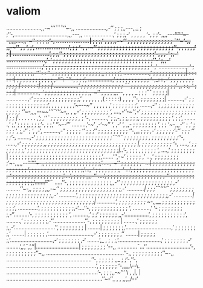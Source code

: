 # valiom
………………….._,,-~’’’¯¯¯’’~-,, 
………………..,-‘’ ; ; ;_,,---,,_ ; ;’’-,…………………………….._,,,---,,_ 
……………….,’ ; ; ;,-‘ , , , , , ‘-, ; ;’-,,,,---~~’’’’’’~--,,,_…..,,-~’’ ; ; ; ;__;’-, 
……………….| ; ; ;,’ , , , _,,-~’’ ; ; ; ; ; ; ; ; ; ; ; ; ; ; ; ¯’’~’-,,_ ,,-~’’ , , ‘, ;’, 
……………….’, ; ; ‘-, ,-~’’ ; ; ; ; ; ; ; ; ; ; ; ; ; ; ; ; ; ; ; ; ; ; ; ; ;’’-, , , , , ,’ ; | 
…………………’, ; ;,’’ ; ; ; ; ; ; ; ; ; ; ; ; ; ; ; ; ; ; ; ; ; ; ; ; ; ; ; ; ; ;’-, , ,-‘ ;,-‘ 
………………….,’-‘ ; ; ; ; ; ; ; ; ; ; ; ; ; ; ; ; ; ; ; ; ; ; ; ; ; ; ; ; ; ; ; ; ;’’-‘ ;,,-‘ 
………………..,’ ; ; ; ; ; ; ; ; ; ; ; ;__ ; ; ; ; ; ; ; ; ; ; ; ; ; ; ; ; ; ; ; ; ; ; ‘-,’ 
………………,-‘ ; ; ; ; ; ; ; ; ; ;,-‘’¯: : ’’-, ; ; ; ; ; ; ; ; ; ; ; ; ; ; ; _ ; ; ; ; ;’, 
……………..,’ ; ; ; ; ; ; ; ; ; ; ;| : : : : : :| ; ; ; ; ; ; ; ; ; ; ; ; ,-‘’¯: ¯’’-, ; ; ;’, 
…………….,’ ; ; ; ; ; ; ; ; ; ; ; ‘-,_: : _,-‘ ; ; ; ; ; ; ; ; ; ; ; ; | : : : : : :| ; ; ; | 
……………,’ ; ; ; ; ; ; ; ; ; ; ; ; ; ; ¯¯ ; ; ; ; ; ; ; ; ; ; ; ; ; ; ;’-,,_ : :,-‘ ; ; ; ;| 
…………..,-‘ ; ; ; ; ; ; ; ; ; ; ; ; ; ; ,,-~’’ , , , , ,,,-~~-, , , , _ ; ; ;¯¯ ; ; ; ; ;| 
..…………,-‘ ; ; ; ; ; ; ; ; ; ; ; ; ; ; ;,’ , , , , , , ,( : : : : :) , , , ,’’-, ; ; ; ; ; ; ; ;| 
……….,-‘ ; ; ; ; ; ; ; ; ; ; ; ; ; ; ; ;’, , , , , , , , ,’~---~’’ , , , , , ,’ ; ; ; ; ; ; ; ;’, 
…….,-‘’ ; _, ; ; ; ; ; ; ; ; ; ; ; ; ; ; ; ‘’~-,,,,--~~’’’¯’’’~-,,_ , ,_,-‘ ; ; ; ; ; ; ; ; ; ‘, 
….,-‘’-~’’,-‘ ; ; ; ; ; ; ; ; ; ; ; ; ; ; ; ; ; ; | ; ; | . . . . . . ,’; ,’’¯ ; ; ; ; ; ; ; ; ; ,_ ; ‘-, 
……….,’ ; ;,-, ; ;, ; ; ;, ; ; ; ; ; ; ; ; ; ; ‘, ; ;’, . . . . .,’ ;,’ ; ; ; ;, ; ; ;,’-, ; ;,’ ‘’~--‘’’ 
………,’-~’ ,-‘-~’’ ‘, ,-‘ ‘, ,,- ; ; ; ; ; ; ; ; ‘, ; ; ‘~-,,,-‘’ ; ,’ ; ; ; ; ‘, ;,-‘’ ; ‘, ,-‘, 
……….,-‘’ ; ; ; ; ; ‘’ ; ; ;’’ ; ; ; ; ; ; ; ; ; ; ‘’-,,_ ; ; ; _,-‘ ; ; ; ; ; ;’-‘’ ; ; ; ‘’ ; ;’-, 
……..,-‘ ; ; ; ; ; ; ; ; ; ; ; ; ; ; ; ; ; ; ; ; ; ; ; ; ;¯¯’’¯ ; ; ; ; ; ; ; ; , ; ; ; ; ; ; ; ; ;’’-, 
……,-‘ ; ; ; ; ; ; ; ,, ; ; ; ; ; ; ; ; ; ; ; ; ; ; ; ; ; ; ; ; ; ; ; ; ; ; ; ; ; |, ; ; ; ; ; ; ; ; ; ; ‘-, 
…..,’ ; ; ; ; ; ; ; ;,’ ; ; ; ; ; ; ; ; ; ; ; ; ; ; ; ; ; ; ; ; ; ; ; ; ; ; ; ; ; ;|..’-,_ ; ; ; , ; ; ; ; ; ‘, 
….,’ ; ; ; ; ; ; ; ; | ; ; ; ; ; ; ; ; ; ; ; ; ; ; ; ; ; ; ; ; ; ; ; ; ; ; ; ; ; ;,’…….’’’,-~’ ; ; ; ; ; ,’ 
…,’ ; ; ; ; ; ; ; ; ;’~-,,,,,--~~’’’’’’~-,, ; ; ; ; ; ; ; ; ; ; ; ; ; ; ; ; ; ;,’…..,-~’’ ; ; ; ; ; ; ,- 
…| ; ; ; ; ; ; ; ; ; ; ; ; ; ; ; ; ; ; ; ; ; ‘, ; ; ; ; ; ; ; ; ; ; ; ; ; ; ; ; ;,’…,-‘ ; ; ; ; ; ; ; ;,-‘ 
…’, ; ; ; ; ; ; ; ; ; ; ; ; ; ; ; ; ; ; ; ; ,-‘ ; ; ; ; ; ; ; ; ; ; ; ; ; ; ; ; ,’….’, ; ; ; ; _,,-‘’ 
….’, ; ; ; ; ; ; ; ; ; ; ; ; ; ; ; ; ; ; ,-‘’ ; ; ; ; ; ; ; ; ; ; ; ; ; ; ; ; ;,’…….’’~~’’¯ 
…..’’-, ; ; ; ; ; ; ; ; ; ; ; ; ; ;_,,-‘’ ; ; ; ; ; ; ; ; ; ; ; ; ; ; ; ; ; ,-‘ 
………’’~-,,_ ; ; ; ; _,,,-~’’ ; ; ; ; ; ; ; ; ; ; ; ; ; ; ; ; ; ; ; ;,-‘ 
………..| ; ; ;¯¯’’’’¯ ; ; ; ; ; ; ; ; ; ; ; ; ; ; ; ; ; ; ; ; ; ; ;,,-‘ 
………..’, ; ; ; ; ; ; ; ; ; ; ; ; ; ; ; ; ; ; ; ; ; ; ; ; ; ; ; ; ;,-‘ 
…………| ; ; ; ; ; ; ; ; ; ; ; ; ; ; ; ; ; ; ; ; ; ; ; ; ; ; ; ; ;| 
…………’, ; ; ; ; ; ; ; ; ; ~-,,___ ; ; ; ; ; ; ; ; ; ; ; ; ; ;’, 
………….’, ; ; ; ; ; ; ; ; ; ; ;,-‘….’’-, ; ; ; ; ; ; ; ; ; ; ; ; ‘, 
………..,’ ‘- ; ; ; ; ; ; ; ; ;,-‘’……….’-, ; ; ; ; ; ; ; ; ; ; ; ‘, 
……….,’ ; ;’ ; ; ; ; ; ; ,,-‘…………….’, ; ; ; ; ; ; ; ; ; ; ;’, 
………,’ ; ; ; ; ; ; ; ;,-‘’…………………’’-, ; ; ; ; ; ; ; ; ; | 
……..,’ ; ; ; ; ; ; ;,,-‘………………………’’, ; ; ; ; ; ; ; ; | 
……..| ; ; ; ; ; ; ;,’…………………………,’ ; ; ; ; ; ; ; ;,’ 
……..| ; ; ; ; ; ; ,’………………………..,-‘ ; ; ; ; ; ; ; ,’’ 
……..| ; ; ; ; ; ;,’……………………….,-‘ ; ; ; ; ; ; ; ,-‘ 
……..’,_ , ; , ;,’……………………….,’ ; ; ; ; ; ; ; ,-‘ 
………’,,’,¯,’,’’|……………………….| ; ; ; ; ; ; ; ; ‘--,, 
………….¯…’’………………………..’-, ; ; ; ; ; ; ; ; ; ;’’~,, 
……………………………………………’’-,, ; ; ; ; ; ; ; ; ; ;’’~-,, 
………………………………………………..’’-, ; ; ; ; ; ,,_ ; ;’-,’’-, 
…………………………………………………..’, ; ; ; ; ; ; ‘-,__,\\--\\. 
……………………………………………………’-, ; ; ;,,-~’’’ \\ , ,|, | 
………………………………………………………’’~-‘’_ , , ,,’,_/--‘
